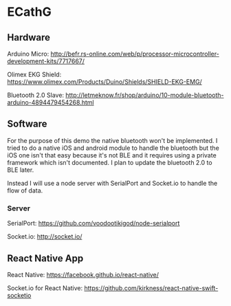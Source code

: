 # ECathG


## Hardware
Arduino Micro: http://befr.rs-online.com/web/p/processor-microcontroller-development-kits/7717667/

Olimex EKG Shield: https://www.olimex.com/Products/Duino/Shields/SHIELD-EKG-EMG/

Bluetooth 2.0 Slave: http://letmeknow.fr/shop/arduino/10-module-bluetooth-arduino-4894479454268.html


## Software

For the purpose of this demo the native bluetooth won't be implemented. I tried to do a native iOS and android module to handle the bluetooth but the iOS one isn't that easy because it's not BLE and it requires using a private framework which isn't documented. I plan to update the bluetooth 2.0 to BLE later.

Instead I will use a node server with SerialPort and Socket.io to handle the flow of data.

### Server

SerialPort: https://github.com/voodootikigod/node-serialport

Socket.io: http://socket.io/


## React Native App

React Native: https://facebook.github.io/react-native/

Socket.io for React Native: https://github.com/kirkness/react-native-swift-socketio
